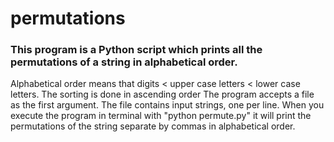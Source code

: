 # permutations

### This program is a Python script which prints all the permutations of a string in alphabetical order.
Alphabetical order means that digits < upper case letters < lower case letters.
The sorting is done in ascending order
The program accepts a file as the first argument.
The file contains input strings, one per line.
When you execute the program in terminal with "python permute.py" it will print the permutations of the string separate by commas in alphabetical order.
